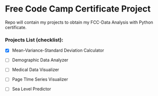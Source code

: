 # Free Code Camp Certificate Project

Repo will contain my projects to obtain my FCC-Data Analysis with Python certificate.

### Projects List (checklist):

- [x] Mean-Variance-Standard Deviation Calculator 

- [ ] Demographic Data Analyzer

- [ ] Medical Data Visualizer

- [ ] Page TIme Series Visualizer

- [ ] Sea Level Predictor
